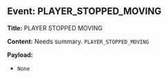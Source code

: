 ## Event: PLAYER_STOPPED_MOVING

**Title:** PLAYER STOPPED MOVING

**Content:**
Needs summary.
`PLAYER_STOPPED_MOVING`

**Payload:**
- `None`